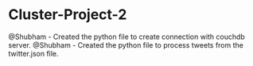 # Cluster-Project-2

@Shubham - Created the python file to create connection with couchdb server.
@Shubham - Created the python file to process tweets from the twitter.json file.
